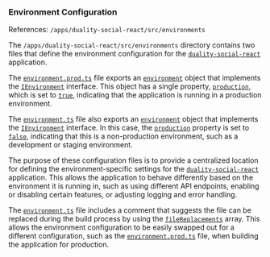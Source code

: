 ### Environment Configuration

References: `/apps/duality-social-react/src/environments`

The `/apps/duality-social-react/src/environments` directory contains two files that define the environment configuration for the [`duality-social-react`](/apps/duality-social-react/project.json#L2) application.

The [`environment.prod.ts`](/apps/duality-social-react/src/environments/environment.prod.ts#L0) file exports an [`environment`](/apps/duality-social-node/src/environment.ts#L21) object that implements the [`IEnvironment`](/apps/duality-social-node/src/interfaces/environment.ts#L3) interface. This object has a single property, [`production`](/apps/duality-social-node/src/environment.ts#L7), which is set to [`true`](/libs/duality-social-lib/src/lib/schemas/user.ts#L19), indicating that the application is running in a production environment.

The [`environment.ts`](/apps/duality-social-node/src/environment.ts#L0) file also exports an [`environment`](/apps/duality-social-node/src/environment.ts#L21) object that implements the [`IEnvironment`](/apps/duality-social-node/src/interfaces/environment.ts#L3) interface. In this case, the [`production`](/apps/duality-social-node/src/environment.ts#L7) property is set to [`false`](/apps/duality-social-react/project.json#L30), indicating that this is a non-production environment, such as a development or staging environment.

The purpose of these configuration files is to provide a centralized location for defining the environment-specific settings for the [`duality-social-react`](/apps/duality-social-react/project.json#L2) application. This allows the application to behave differently based on the environment it is running in, such as using different API endpoints, enabling or disabling certain features, or adjusting logging and error handling.

The [`environment.ts`](/apps/duality-social-node/src/environment.ts#L0) file includes a comment that suggests the file can be replaced during the build process by using the [`fileReplacements`](/apps/duality-social-react/project.json#L36) array. This allows the environment configuration to be easily swapped out for a different configuration, such as the [`environment.prod.ts`](/apps/duality-social-react/src/environments/environment.prod.ts#L0) file, when building the application for production.
